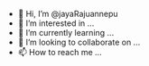 - 👋 Hi, I’m @jayaRajuannepu
- 👀 I’m interested in ...
- 🌱 I’m currently learning ...
- 💞️ I’m looking to collaborate on ...
- 📫 How to reach me ...

<!---
jayaRajuannepu/jayaRajuannepu is a ✨ special ✨ repository because its `README.md` (this file) appears on your GitHub profile.
You can click the Preview link to take a look at your changes.
--->
